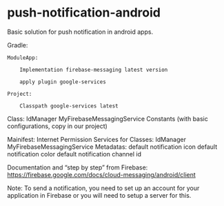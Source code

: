 # push-notification-android
Basic solution for push notification in android apps.

Gradle:
	
	ModuleApp:
		
		Implementation firebase-messaging latest version
	
		apply plugin google-services
		
	Project:
	
		Classpath google-services latest

Class:
	IdManager
	MyFirebaseMessagingService
	Constants (with basic configurations, copy in our project)

Mainifest:
	Internet Permission
	Services for Classes:
		IdManager
		MyFirebaseMessagingService
	Metadatas:
		default notification icon
		default notification color
		default notification channel id

Documentation and “step by step” from Firebase:
https://firebase.google.com/docs/cloud-messaging/android/client

Note: To send a notification, you need to set up an account for your application in Firebase or you will need to setup a server for this.

